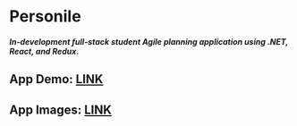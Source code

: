 # Personile
##### In-development full-stack student Agile planning application using .NET, React, and Redux.

## App Demo: [LINK](https://personile.fly.dev)

## App Images: [LINK](https://github.com/jacoblurie29/Personile/wiki/App-Pictures)

